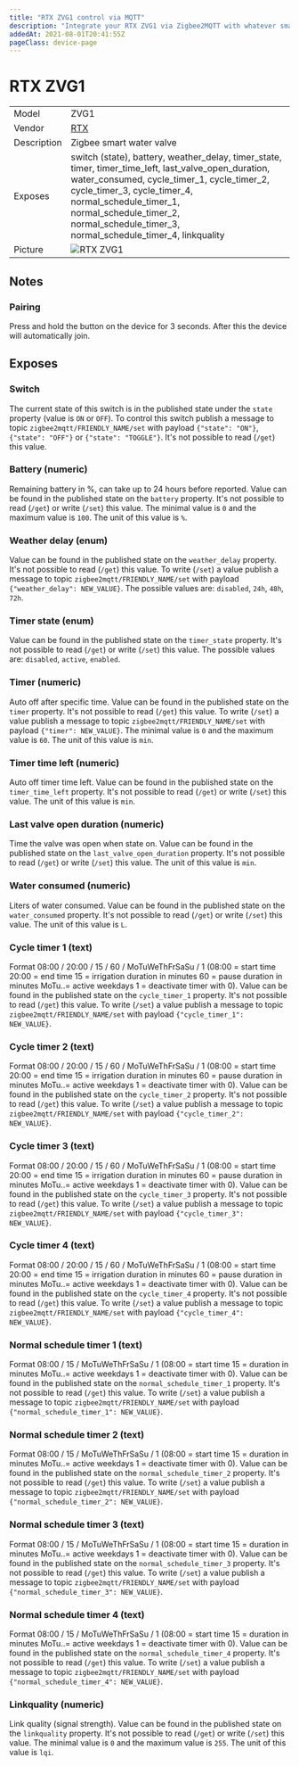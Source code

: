 ```yaml
---
title: "RTX ZVG1 control via MQTT"
description: "Integrate your RTX ZVG1 via Zigbee2MQTT with whatever smart home infrastructure you are using without the vendor's bridge or gateway."
addedAt: 2021-08-01T20:41:55Z
pageClass: device-page
---
```


<!-- !!!! -->
<!-- ATTENTION: This file is auto-generated through docgen! -->
<!-- You can only edit the "Notes"-Section between the two comment lines "Notes BEGIN" and "Notes END". -->
<!-- Do not use h1 or h2 heading within "## Notes"-Section. -->
<!-- !!!! -->

# RTX ZVG1

|     |     |
|-----|-----|
| Model | ZVG1  |
| Vendor  | [RTX](/supported-devices/#v=RTX)  |
| Description | Zigbee smart water valve |
| Exposes | switch (state), battery, weather_delay, timer_state, timer, timer_time_left, last_valve_open_duration, water_consumed, cycle_timer_1, cycle_timer_2, cycle_timer_3, cycle_timer_4, normal_schedule_timer_1, normal_schedule_timer_2, normal_schedule_timer_3, normal_schedule_timer_4, linkquality |
| Picture | ![RTX ZVG1](https://www.zigbee2mqtt.io/images/devices/ZVG1.jpg) |


<!-- Notes BEGIN: You can edit here. Add "## Notes" headline if not already present. -->
## Notes

### Pairing
Press and hold the button on the device for 3 seconds.
After this the device will automatically join.
<!-- Notes END: Do not edit below this line -->




## Exposes

### Switch 
The current state of this switch is in the published state under the `state` property (value is `ON` or `OFF`).
To control this switch publish a message to topic `zigbee2mqtt/FRIENDLY_NAME/set` with payload `{"state": "ON"}`, `{"state": "OFF"}` or `{"state": "TOGGLE"}`.
It's not possible to read (`/get`) this value.

### Battery (numeric)
Remaining battery in %, can take up to 24 hours before reported.
Value can be found in the published state on the `battery` property.
It's not possible to read (`/get`) or write (`/set`) this value.
The minimal value is `0` and the maximum value is `100`.
The unit of this value is `%`.

### Weather delay (enum)
Value can be found in the published state on the `weather_delay` property.
It's not possible to read (`/get`) this value.
To write (`/set`) a value publish a message to topic `zigbee2mqtt/FRIENDLY_NAME/set` with payload `{"weather_delay": NEW_VALUE}`.
The possible values are: `disabled`, `24h`, `48h`, `72h`.

### Timer state (enum)
Value can be found in the published state on the `timer_state` property.
It's not possible to read (`/get`) or write (`/set`) this value.
The possible values are: `disabled`, `active`, `enabled`.

### Timer (numeric)
Auto off after specific time.
Value can be found in the published state on the `timer` property.
It's not possible to read (`/get`) this value.
To write (`/set`) a value publish a message to topic `zigbee2mqtt/FRIENDLY_NAME/set` with payload `{"timer": NEW_VALUE}`.
The minimal value is `0` and the maximum value is `60`.
The unit of this value is `min`.

### Timer time left (numeric)
Auto off timer time left.
Value can be found in the published state on the `timer_time_left` property.
It's not possible to read (`/get`) or write (`/set`) this value.
The unit of this value is `min`.

### Last valve open duration (numeric)
Time the valve was open when state on.
Value can be found in the published state on the `last_valve_open_duration` property.
It's not possible to read (`/get`) or write (`/set`) this value.
The unit of this value is `min`.

### Water consumed (numeric)
Liters of water consumed.
Value can be found in the published state on the `water_consumed` property.
It's not possible to read (`/get`) or write (`/set`) this value.
The unit of this value is `L`.

### Cycle timer 1 (text)
Format 08:00 / 20:00 / 15 / 60 / MoTuWeThFrSaSu / 1 (08:00 = start time 20:00 = end time 15 = irrigation duration in minutes 60 = pause duration in minutes MoTu..= active weekdays 1 = deactivate timer with 0).
Value can be found in the published state on the `cycle_timer_1` property.
It's not possible to read (`/get`) this value.
To write (`/set`) a value publish a message to topic `zigbee2mqtt/FRIENDLY_NAME/set` with payload `{"cycle_timer_1": NEW_VALUE}`.

### Cycle timer 2 (text)
Format 08:00 / 20:00 / 15 / 60 / MoTuWeThFrSaSu / 1 (08:00 = start time 20:00 = end time 15 = irrigation duration in minutes 60 = pause duration in minutes MoTu..= active weekdays 1 = deactivate timer with 0).
Value can be found in the published state on the `cycle_timer_2` property.
It's not possible to read (`/get`) this value.
To write (`/set`) a value publish a message to topic `zigbee2mqtt/FRIENDLY_NAME/set` with payload `{"cycle_timer_2": NEW_VALUE}`.

### Cycle timer 3 (text)
Format 08:00 / 20:00 / 15 / 60 / MoTuWeThFrSaSu / 1 (08:00 = start time 20:00 = end time 15 = irrigation duration in minutes 60 = pause duration in minutes MoTu..= active weekdays 1 = deactivate timer with 0).
Value can be found in the published state on the `cycle_timer_3` property.
It's not possible to read (`/get`) this value.
To write (`/set`) a value publish a message to topic `zigbee2mqtt/FRIENDLY_NAME/set` with payload `{"cycle_timer_3": NEW_VALUE}`.

### Cycle timer 4 (text)
Format 08:00 / 20:00 / 15 / 60 / MoTuWeThFrSaSu / 1 (08:00 = start time 20:00 = end time 15 = irrigation duration in minutes 60 = pause duration in minutes MoTu..= active weekdays 1 = deactivate timer with 0).
Value can be found in the published state on the `cycle_timer_4` property.
It's not possible to read (`/get`) this value.
To write (`/set`) a value publish a message to topic `zigbee2mqtt/FRIENDLY_NAME/set` with payload `{"cycle_timer_4": NEW_VALUE}`.

### Normal schedule timer 1 (text)
Format 08:00 / 15 / MoTuWeThFrSaSu / 1 (08:00 = start time 15 = duration in minutes MoTu..= active weekdays 1 = deactivate timer with 0).
Value can be found in the published state on the `normal_schedule_timer_1` property.
It's not possible to read (`/get`) this value.
To write (`/set`) a value publish a message to topic `zigbee2mqtt/FRIENDLY_NAME/set` with payload `{"normal_schedule_timer_1": NEW_VALUE}`.

### Normal schedule timer 2 (text)
Format 08:00 / 15 / MoTuWeThFrSaSu / 1 (08:00 = start time 15 = duration in minutes MoTu..= active weekdays 1 = deactivate timer with 0).
Value can be found in the published state on the `normal_schedule_timer_2` property.
It's not possible to read (`/get`) this value.
To write (`/set`) a value publish a message to topic `zigbee2mqtt/FRIENDLY_NAME/set` with payload `{"normal_schedule_timer_2": NEW_VALUE}`.

### Normal schedule timer 3 (text)
Format 08:00 / 15 / MoTuWeThFrSaSu / 1 (08:00 = start time 15 = duration in minutes MoTu..= active weekdays 1 = deactivate timer with 0).
Value can be found in the published state on the `normal_schedule_timer_3` property.
It's not possible to read (`/get`) this value.
To write (`/set`) a value publish a message to topic `zigbee2mqtt/FRIENDLY_NAME/set` with payload `{"normal_schedule_timer_3": NEW_VALUE}`.

### Normal schedule timer 4 (text)
Format 08:00 / 15 / MoTuWeThFrSaSu / 1 (08:00 = start time 15 = duration in minutes MoTu..= active weekdays 1 = deactivate timer with 0).
Value can be found in the published state on the `normal_schedule_timer_4` property.
It's not possible to read (`/get`) this value.
To write (`/set`) a value publish a message to topic `zigbee2mqtt/FRIENDLY_NAME/set` with payload `{"normal_schedule_timer_4": NEW_VALUE}`.

### Linkquality (numeric)
Link quality (signal strength).
Value can be found in the published state on the `linkquality` property.
It's not possible to read (`/get`) or write (`/set`) this value.
The minimal value is `0` and the maximum value is `255`.
The unit of this value is `lqi`.

